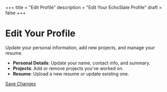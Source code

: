 +++
title = "Edit Profile"
description = "Edit Your EchoSlate Profile"
draft = false
+++

# Edit Your Profile

Update your personal information, add new projects, and manage your resume.

- **Personal Details**: Update your name, contact info, and summary.
- **Projects**: Add or remove projects you've worked on.
- **Resume**: Upload a new resume or update existing one.

[Save Changes](/dashboard/)

